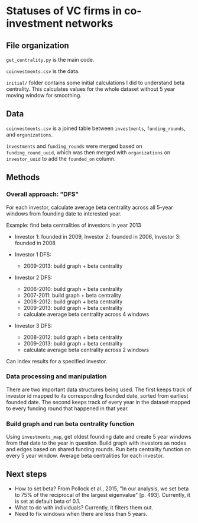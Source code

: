 # Statuses of VC firms in co-investment networks

## File organization
`get_centrality.py` is the main code.

`coinvestments.csv` is the data.

`initial/` folder contains some initial calculations I did to understand beta centrality. This calculates values for the whole dataset without 5 year moving window for smoothing.

## Data
`coinvestments.csv` is a joined table between `investments`, `funding_rounds`, and `organizations`. 

`investments` and `funding_rounds` were merged based on `funding_round_uuid`, which was then merged with `organizations` on `investor_uuid` to add the `founded_on` column.

## Methods
### Overall approach: "DFS"
For each investor, calculate average beta centrality across all 5-year windows from founding date to interested year.

Example: find beta centralities of investors in year 2013
- Investor 1: founded in 2009, Investor 2: founded in 2006, Investor 3: founded in 2008

- Investor 1 DFS:
  - 2009-2013: build graph + beta centrality
- Investor 2 DFS:
  - 2006-2010: build graph + beta centrality
  - 2007-2011: build graph + beta centrality
  - 2008-2012: build graph + beta centrality
  - 2009-2013: build graph + beta centrality
  - calculate average beta centrality across 4 windows
- Investor 3 DFS:
  - 2008-2012: build graph + beta centrality
  - 2009-2013: build graph + beta centrality
  - calculate average beta centrality across 2 windows
 
Can index results for a specified investor.

### Data processing and manipulation
There are two important data structures being used. The first keeps track of investor id mapped to its corresponding founded date, sorted from earliest founded date. The second keeps track of every year in the dataset mapped to every funding round that happened in that year.

### Build graph and run beta centrality function
Using `investments_map`, get oldest founding date and create 5 year windows from that date to the year in question. Build graph with investors as nodes and edges based on shared funding rounds. Run beta centrality function on every 5 year window. Average beta centralities for each investor.

## Next steps
* How to set beta? From Pollock et al., 2015, "In our analysis, we set beta to 75% of the reciprocal of the largest eigenvalue" [p. 493]. Currently, it is set at default beta of 0.1.
* What to do with individuals? Currently, it filters them out.
* Need to fix windows when there are less than 5 years.
